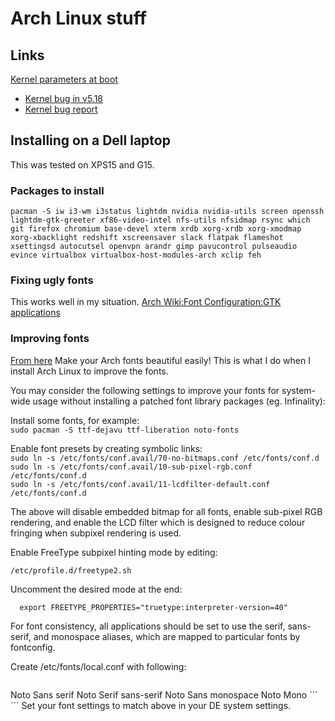 # Arch Linux stuff

## Links

[Kernel parameters at boot](https://wiki.archlinux.org/title/Kernel_parameters#GRUB)

 * [Kernel bug in v5.18](https://www.reddit.com/r/archlinux/comments/v0x3c4/psa_if_you_run_kernel_518_with_nvidia_pass_ibtoff/)
 * [Kernel bug report](https://bugs.archlinux.org/task/74891)



## Installing on a Dell laptop 
This was tested on XPS15 and G15.

### Packages to install

```
pacman -S iw i3-wm i3status lightdm nvidia nvidia-utils screen openssh lightdm-gtk-greeter xf86-video-intel nfs-utils nfsidmap rsync which git firefox chromium base-devel xterm xrdb xorg-xrdb xorg-xmodmap xorg-xbacklight redshift xscreensaver slack flatpak flameshot xsettingsd autocutsel openvpn arandr gimp pavucontrol pulseaudio evince virtualbox virtualbox-host-modules-arch xclip feh
```
### Fixing ugly fonts

This works well in my situation.
[Arch Wiki:Font Configuration:GTK applications](https://wiki.archlinux.org/title/Font_configuration#Incorrect_hinting_in_GTK_applications)

### Improving fonts
[From here](https://gist.github.com/YoEight/d19112db56cd8f93835bf2d009d617f7)
Make your Arch fonts beautiful easily!
This is what I do when I install Arch Linux to improve the fonts.

You may consider the following settings to improve your fonts for system-wide usage without installing a patched font library packages (eg. Infinality):

Install some fonts, for example:  
```sudo pacman -S ttf-dejavu ttf-liberation noto-fonts```  

Enable font presets by creating symbolic links:  
```sudo ln -s /etc/fonts/conf.avail/70-no-bitmaps.conf /etc/fonts/conf.d```  
```sudo ln -s /etc/fonts/conf.avail/10-sub-pixel-rgb.conf /etc/fonts/conf.d```  
```sudo ln -s /etc/fonts/conf.avail/11-lcdfilter-default.conf /etc/fonts/conf.d```

The above will disable embedded bitmap for all fonts, enable sub-pixel RGB rendering, and enable the LCD filter which is designed to reduce colour fringing when subpixel rendering is used.

Enable FreeType subpixel hinting mode by editing:

```/etc/profile.d/freetype2.sh```

Uncomment the desired mode at the end:

```  export FREETYPE_PROPERTIES="truetype:interpreter-version=40"```

For font consistency, all applications should be set to use the serif, sans-serif, and monospace aliases, which are mapped to particular fonts by fontconfig.

Create /etc/fonts/local.conf with following:
```
```
<?xml version="1.0" encoding="UTF-8"?>
<!DOCTYPE fontconfig SYSTEM "fonts.dtd">
<fontconfig>
   <match>
      <edit mode="prepend" name="family">
         <string>Noto Sans</string>
      </edit>
   </match>
   <match target="pattern">
      <test qual="any" name="family">
         <string>serif</string>
      </test>
      <edit name="family" mode="assign" binding="same">
         <string>Noto Serif</string>
      </edit>
   </match>
   <match target="pattern">
      <test qual="any" name="family">
         <string>sans-serif</string>
      </test>
      <edit name="family" mode="assign" binding="same">
         <string>Noto Sans</string>
      </edit>
   </match>
   <match target="pattern">
      <test qual="any" name="family">
         <string>monospace</string>
      </test>
      <edit name="family" mode="assign" binding="same">
         <string>Noto Mono</string>
      </edit>
   </match>
</fontconfig>
```
```  
Set your font settings to match above in your DE system settings.


